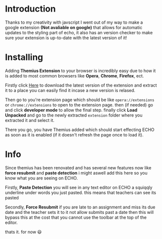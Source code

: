 # Introduction
Thanks to my creativity with javscript I went out of my way to make a google extension **(Not avaliable on google)** that allows for automatic updates to the styling part of echo, it also has an version checker to make sure your extension is up-to-date with the latest version of it!
<br>

# Installing
Adding **Themius Extension** to your browser is incredibly easy due to how it is added to most common browsers like **Opera**, **Chrome**, **Firefox**, ect. 

Firstly click <a href="https://johnymcreed.github.io/Themius/update" target="_blank" rel="noopener noreferrer" download>Here</a> to download the latest version of the extension and extract it to a place you can easily find it incase a new version is relased.

Then go to you're extension page which should be like `opera://extensions` or `chrome://extensions` to open to the extension page. then (if needed) go and click **developer mode** to allow the final step. finally click **Load Unpacked** and go to the newly extracted `extension` folder where you extracted it and select it. 

There you go, you have Themius added which should start effecting ECHO as soon as it is enabled (if it doesn't refresh the page once to load it).

# Info
Since themius has been renovated and has several new features now like **force resubmit** and **paste detection** i might aswell add this here so you know what
you are seeing on ECHO.

Firstly, **Paste Detection** you will see in any text editor on ECHO a squiqqly underline under words you just pasted. this means that teachers can see its pasted

Secondly, **Force Resubmit** if you are late to an assignment and miss its due date and the teacher sets it to it not allow submits past a date then this will bypass this at the cost that you cannot use the toolbar at the top of the editor.

thats it. for now 😃
